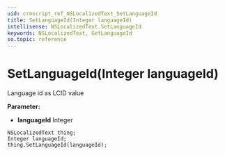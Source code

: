 ```yaml
---
uid: crmscript_ref_NSLocalizedText_SetLanguageId
title: SetLanguageId(Integer languageId)
intellisense: NSLocalizedText.SetLanguageId
keywords: NSLocalizedText, GetLanguageId
so.topic: reference
---
```


# SetLanguageId(Integer languageId)

Language id as LCID value

**Parameter:** 
 - **languageId** Integer

```crmscript
NSLocalizedText thing;
Integer languageId;
thing.SetLanguageId(languageId);
```

